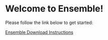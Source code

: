 # Welcome to Ensemble!

Please follow the link below to get started:

[Ensemble Download Instructions](download_instructions.md#ensemble-installation-instructions)